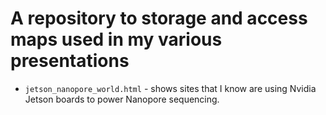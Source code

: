 # A repository to storage and access maps used in my various presentations

* `jetson_nanopore_world.html` - shows sites that I know are using Nvidia Jetson boards to power Nanopore sequencing.